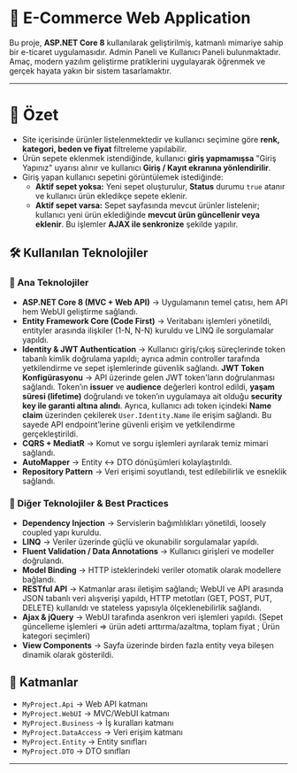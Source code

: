 # 🛒 E-Commerce Web Application

Bu proje, **ASP.NET Core 8** kullanılarak geliştirilmiş, katmanlı mimariye sahip bir e-ticaret uygulamasıdır. Admin Paneli ve Kullanıcı Paneli bulunmaktadır.
Amaç, modern yazılım geliştirme pratiklerini uygulayarak öğrenmek ve gerçek hayata yakın bir sistem tasarlamaktır.  

---

# 🛒 Özet

- Site içerisinde ürünler listelenmektedir ve kullanıcı seçimine göre **renk, kategori, beden ve fiyat** filtreleme yapılabilir.  
- Ürün sepete eklenmek istendiğinde, kullanıcı **giriş yapmamışsa** "Giriş Yapınız" uyarısı alınır ve kullanıcı **Giriş / Kayıt ekranına yönlendirilir**.  
- Giriş yapan kullanıcı sepetini görüntülemek istediğinde:  
  - **Aktif sepet yoksa:** Yeni sepet oluşturulur, **Status** durumu `true` atanır ve kullanıcı ürün ekledikçe sepete eklenir.  
  - **Aktif sepet varsa:** Sepet sayfasında mevcut ürünler listelenir; kullanıcı yeni ürün eklediğinde **mevcut ürün güncellenir veya eklenir**. Bu işlemler **AJAX ile senkronize** şekilde yapılır.  


## 🛠️ Kullanılan Teknolojiler

### 🔹 Ana Teknolojiler
- **ASP.NET Core 8 (MVC + Web API)** → Uygulamanın temel çatısı, hem API hem WebUI geliştirme sağlandı.  
- **Entity Framework Core (Code First)** → Veritabanı işlemleri yönetildi, entityler arasında ilişkiler (1-N, N-N) kuruldu ve LINQ ile sorgulamalar yapıldı.  
- **Identity & JWT Authentication** → Kullanıcı giriş/çıkış süreçlerinde token tabanlı kimlik doğrulama yapıldı; ayrıca admin controller tarafında yetkilendirme ve sepet işlemlerinde güvenlik sağlandı.
  **JWT Token Konfigürasyonu** → API üzerinde gelen JWT token'ların doğrulanması sağlandı. 
  Token’ın **issuer** ve **audience** değerleri kontrol edildi, **yaşam süresi (lifetime)** doğrulandı ve token’ın uygulamaya ait olduğu **security key ile garanti altına alındı**. 
  Ayrıca, kullanıcı adı token içindeki **Name claim** üzerinden çekilerek `User.Identity.Name` ile erişim sağlandı. 
  Bu sayede API endpoint’lerine güvenli erişim ve yetkilendirme gerçekleştirildi. 
- **CQRS + MediatR** → Komut ve sorgu işlemleri ayrılarak temiz mimari sağlandı.  
- **AutoMapper** → Entity ↔ DTO dönüşümleri kolaylaştırıldı.  
- **Repository Pattern** → Veri erişimi soyutlandı, test edilebilirlik ve esneklik sağlandı.  

### 🔹 Diğer Teknolojiler & Best Practices
- **Dependency Injection** → Servislerin bağımlılıkları yönetildi, loosely coupled yapı kuruldu.  
- **LINQ** → Veriler üzerinde güçlü ve okunabilir sorgulamalar yapıldı.  
- **Fluent Validation / Data Annotations** → Kullanıcı girişleri ve modeller doğrulandı.  
- **Model Binding** → HTTP isteklerindeki veriler otomatik olarak modellere bağlandı.  
- **RESTful API** → Katmanlar arası iletişim sağlandı; WebUI ve API arasında JSON tabanlı veri alışverişi yapıldı, HTTP metotları (GET, POST, PUT, DELETE) kullanıldı ve stateless yapısıyla ölçeklenebilirlik sağlandı.
- **Ajax & jQuery** → WebUI tarafında asenkron veri işlemleri yapıldı. (Sepet güncelleme işlemleri => ürün adeti arttırma/azaltma, toplam fiyat ; Ürün kategori seçimleri)
- **View Components** → Sayfa üzerinde birden fazla entity veya bileşen dinamik olarak gösterildi.  

## 📂 Katmanlar
- `MyProject.Api` → Web API katmanı  
- `MyProject.WebUI` → MVC/WebUI katmanı  
- `MyProject.Business` → İş kuralları katmanı  
- `MyProject.DataAccess` → Veri erişim katmanı  
- `MyProject.Entity` → Entity sınıfları  
- `MyProject.DTO` → DTO sınıfları  

---




